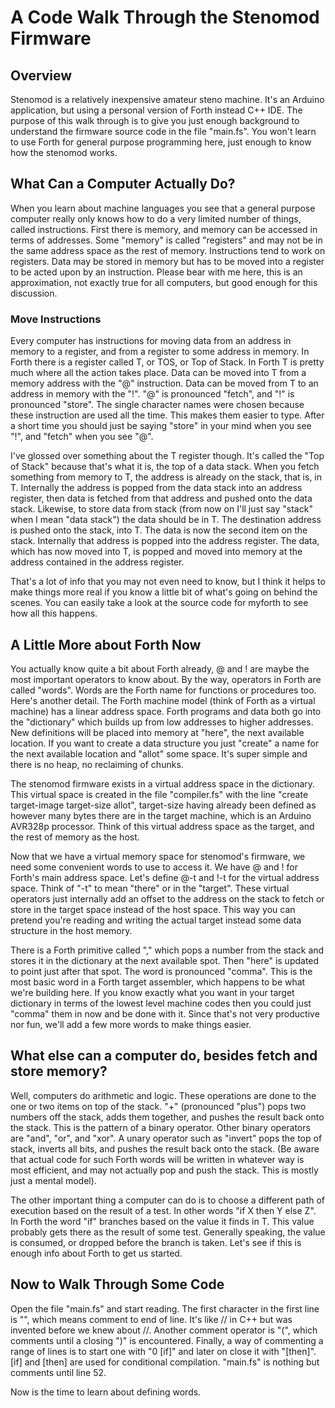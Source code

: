 # A Code Walk Through the Stenomod Firmware

## Overview

Stenomod is a relatively inexpensive amateur steno machine. It's an Arduino application, but using a personal version of Forth instead C++ IDE. The purpose of this walk through is to give you just enough background to understand the firmware source code in the file "main.fs". You won't learn to use Forth for general purpose programming here, just enough to know how the stenomod works.

## What Can a Computer Actually Do?

When you learn about machine languages you see that a general purpose computer really only knows how to do a very limited number of things, called instructions. First there is memory, and memory can be accessed in terms of addresses. Some "memory" is called "registers" and may not be in the same address space as the rest of memory. Instructions tend to work on registers. Data may be stored in memory but has to be moved into a register to be acted upon by an instruction. Please bear with me here, this is an approximation, not exactly true for all computers, but good enough for this discussion.

### Move Instructions

Every computer has instructions for moving data from an address in memory to a register, and from a register to some address in memory. In Forth there is a register called T, or TOS, or Top of Stack. In Forth T is pretty much where all the action takes place. Data can be moved into T from a memory address with the "@" instruction. Data can be moved from T to an address in memory with the "!". "@" is pronounced "fetch", and "!" is pronounced "store". The single character names were chosen because these instruction are used all the time. This makes them easier to type. After a short time you should just be saying "store" in your mind when you see "!", and "fetch" when you see "@".

I've glossed over something about the T register though. It's called the "Top of Stack" because that's what it is, the top of a data stack. When you fetch something from memory to T, the address is already on the stack, that is, in T. Internally the address is popped from the data stack into an address register, then data is fetched from that address and pushed onto the data stack. Likewise, to store data from stack (from now on I'll just say "stack" when I mean "data stack") the data should be in T. The destination address is pushed onto the stack, into T. The data is now the second item on the stack. Internally that address is popped into the address register. The data, which has now moved into T, is popped and moved into memory at the address  contained in the address register.

That's a lot of info that you may not even need to know, but I think it helps to make things more real if you know a little bit of what's going on behind the scenes. You can easily take a look at the source code for myforth to see how all this happens.

## A Little More about Forth Now

You actually know quite a bit about Forth already, @ and ! are maybe the most important operators to know about. By the way, operators in Forth are called "words". Words are the Forth name for functions or procedures too. Here's another detail. The Forth machine model (think of Forth as a virtual machine) has a linear address space. Forth programs and data both go into the "dictionary" which builds up from low addresses to higher addresses. New definitions will be placed into memory at "here", the next available location. If you want to create a data structure you just "create" a name for the next available location and "allot" some space. It's super simple and there is no heap, no reclaiming of chunks.

The stenomod firmware exists in a virtual address space in the dictionary. This virtual space is created in the file "compiler.fs" with the line "create target-image target-size allot", target-size having already been defined as however many bytes there are in the target machine,  which is an Arduino AVR328p processor. Think of this virtual address space as the target, and the rest of memory as the host.

Now that we have a virtual memory space for stenomod's firmware, we need some convenient words to use to access it. We have @ and ! for Forth's main address space. Let's define @-t and !-t for the virtual address space. Think of "-t" to mean "there" or in the "target". These virtual operators just internally add an offset to the address on the stack to fetch or store in the  target space instead of the host space. This way you can pretend you're reading and writing the actual target instead some data structure in the host memory.

There is a Forth primitive called "," which pops a number from the stack and stores it in the dictionary at the next available spot. Then "here" is updated to point just after that spot. The word is pronounced "comma". This is the most basic word in a Forth target assembler, which happens to be what we're building here. If you know exactly what you want in your target dictionary in terms of the lowest level machine codes then you could just "comma" them in now and be done with it. Since that's not very productive nor fun, we'll add a few more words to make things easier.

## What else can a computer do, besides fetch and store memory?

Well, computers do arithmetic and logic. These operations are done to the one or two items on top of the stack. "+" (pronounced "plus") pops two numbers off the stack, adds them together, and pushes the result back onto the stack. This is the pattern of a binary operator. Other binary operators are "and", "or", and "xor". A unary operator such as "invert" pops the top of stack, inverts all bits, and pushes the result back onto the stack. (Be aware that actual code for such Forth words will be written in whatever way is most efficient, and may not actually pop and push the stack. This is mostly just a mental model).

The other important thing a computer can do is to choose a different path of execution based on the result of a test. In other words "if X then Y else Z". In Forth the word "if" branches based on the value it finds in T. This value probably gets there as the result of some test. Generally speaking, the value is consumed, or dropped before the branch is taken. Let's see if this is enough info about Forth to get us started.

## Now to Walk Through Some Code

Open the file "main.fs" and start reading. The first character in the first line is "\", which means comment to end of line. It's like // in C++ but was invented before we knew about //. Another comment operator is "(", which comments until a closing ")" is encountered. Finally, a way of commenting a range of lines is to start one with "0 [if]" and later on close it with "[then]". [if] and [then] are used for conditional compilation. "main.fs" is nothing but comments until line 52.

Now is the time to learn about defining words.




